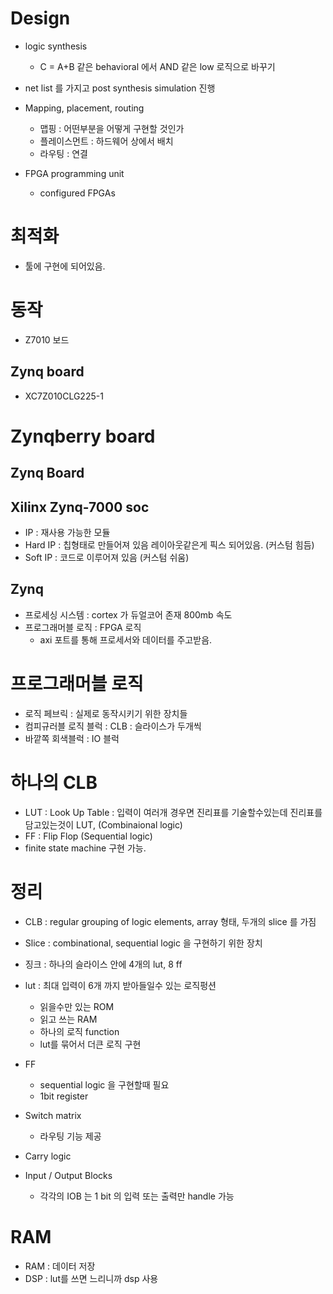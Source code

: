 # Design

- logic synthesis
  - C = A+B 같은 behavioral 에서 AND 같은 low 로직으로 바꾸기

- net list 를 가지고 post synthesis simulation 진행

- Mapping, placement, routing
  - 맵핑 : 어떤부분을 어떻게 구현할 것인가
  - 플레이스먼트 : 하드웨어 상에서 배치
  - 라우팅 : 연결

- FPGA programming unit
  - configured FPGAs
  
# 최적화

- 툴에 구현에 되어있음.

# 동작

- Z7010 보드

## Zynq board

- XC7Z010CLG225-1

# Zynqberry board

## Zynq Board

## Xilinx Zynq-7000 soc

- IP : 재사용 가능한 모듈
- Hard IP : 칩형태로 만들어져 있음 레이아웃같은게 픽스 되어있음. (커스텀 힘듬)
- Soft IP : 코드로 이루어져 있음 (커스텀 쉬움)

## Zynq

- 프로세싱 시스템 : cortex 가 듀얼코어 존재 800mb 속도
- 프로그래머블 로직 : FPGA 로직
  - axi 포트를 통해 프로세서와 데이터를 주고받음.


# 프로그래머블 로직

- 로직 페브릭 : 실제로 동작시키기 위한 장치들
- 컴피규러블 로직 블럭 : CLB : 슬라이스가 두개씩
- 바깥쪽 회색블럭 : IO 블럭

# 하나의 CLB

- LUT : Look Up Table : 입력이 여러개 경우면 진리표를 기술할수있는데 진리표를 담고있는것이 LUT, (Combinaional logic)
- FF : Flip Flop (Sequential logic)
- finite state machine 구현 가능.

# 정리

- CLB : regular grouping of logic elements, array 형태, 두개의 slice 를 가짐
- Slice : combinational, sequential logic 을 구현하기 위한 장치
- 징크 : 하나의 슬라이스 안에 4개의 lut, 8 ff

- lut : 최대 입력이 6개 까지 받아들일수 있는 로직펑션
  - 읽을수만 있는 ROM
  - 읽고 쓰는 RAM
  - 하나의 로직 function
  - lut를 묶어서 더큰 로직 구현

- FF
  - sequential logic 을 구현할때 필요
  - 1bit register
- Switch matrix
  - 라우팅 기능 제공

- Carry logic
- Input / Output Blocks
  - 각각의 IOB 는 1 bit 의 입력 또는 출력만 handle 가능

# RAM

- RAM : 데이터 저장
- DSP : lut를 쓰면 느리니까 dsp 사용


